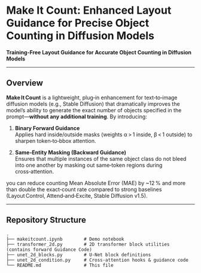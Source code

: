 # Make It Count: Enhanced Layout Guidance for Precise Object Counting in Diffusion Models

**Training‑Free Layout Guidance for Accurate Object Counting in Diffusion Models**

---

## Overview

**Make It Count** is a lightweight, plug‑in enhancement for text‑to‑image diffusion models (e.g., Stable Diffusion) that dramatically improves the model’s ability to generate the exact number of objects specified in the prompt—**without any additional training**. By introducing:

1. **Binary Forward Guidance**  
   Applies hard inside/outside masks (weights α > 1 inside, β < 1 outside) to sharpen token‑to‑bbox attention.

2. **Same‑Entity Masking (Backward Guidance)**  
   Ensures that multiple instances of the same object class do not bleed into one another by masking out same‑token regions during cross‑attention.

you can reduce counting Mean Absolute Error (MAE) by ~12 % and more than double the exact‑count rate compared to strong baselines (Layout Control, Attend‑and‑Excite, Stable Diffusion v1.5).

---

## Repository Structure

```text
.
├── makeitcount.ipynb        # Demo notebook
├── transformer_2d.py        # 2D transformer block utilities (contains forward Guidance Code)
├── unet_2d_blocks.py        # U‑Net block definitions
├── unet_2d_condition.py     # Cross‑attention hooks & guidance code
└── README.md                # This file
